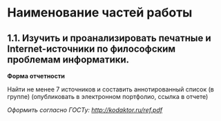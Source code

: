 # Наименование частей работы

## 1.1. Изучить и проанализировать печатные и Internet-источники по философским проблемам информатики.



**Форма отчетности**


Найти не менее 7 источников и составить аннотированный список (в группе) (опубликовать в электронном портфолио, ссылка в отчете)

*Оформить согласно ГОСТу: http://kodaktor.ru/ref.pdf*

